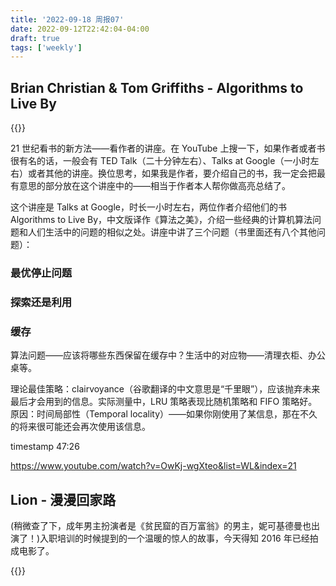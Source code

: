```yaml
---
title: '2022-09-18 周报07'
date: 2022-09-12T22:42:04-04:00
draft: true
tags: ['weekly']
---
```


## Brian Christian & Tom Griffiths - Algorithms to Live By

{{<youtube OwKj-wgXteo>}}

21 世纪看书的新方法——看作者的讲座。在 YouTube 上搜一下，如果作者或者书很有名的话，一般会有 TED Talk（二十分钟左右）、Talks at Google（一小时左右）或者其他的讲座。换位思考，如果我是作者，要介绍自己的书，我一定会把最有意思的部分放在这个讲座中的——相当于作者本人帮你做高亮总结了。

这个讲座是 Talks at Google，时长一小时左右，两位作者介绍他们的书 Algorithms to Live By，中文版译作《算法之美》，介绍一些经典的计算机算法问题和人们生活中的问题的相似之处。讲座中讲了三个问题（书里面还有八个其他问题）：

### 最优停止问题

### 探索还是利用

### 缓存

算法问题——应该将哪些东西保留在缓存中？生活中的对应物——清理衣柜、办公桌等。

理论最佳策略：clairvoyance（谷歌翻译的中文意思是“千里眼”），应该抛弃未来最后才会用到的信息。实际测量中，LRU 策略表现比随机策略和 FIFO 策略好。原因：时间局部性（Temporal locality）——如果你刚使用了某信息，那在不久的将来很可能还会再次使用该信息。

timestamp 47:26

https://www.youtube.com/watch?v=OwKj-wgXteo&list=WL&index=21

## Lion - 漫漫回家路

(稍微查了下，成年男主扮演者是《贫民窟的百万富翁》的男主，妮可基德曼也出演了！)入职培训的时候提到的一个温暖的惊人的故事，今天得知 2016 年已经拍成电影了。

{{}}
